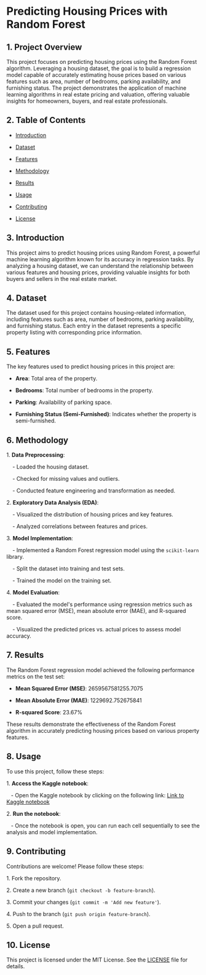 # Predicting Housing Prices with Random Forest

## 1. Project Overview

This project focuses on predicting housing prices using the Random Forest algorithm. Leveraging a housing dataset, the goal is to build a regression model capable of accurately estimating house prices based on various features such as area, number of bedrooms, parking availability, and furnishing status. The project demonstrates the application of machine learning algorithms in real estate pricing and valuation, offering valuable insights for homeowners, buyers, and real estate professionals.

## 2. Table of Contents

- [Introduction](#3-introduction)

- [Dataset](#4-dataset)

- [Features](#5-features)

- [Methodology](#6-methodology)

- [Results](#7-results)

- [Usage](#8-usage)

- [Contributing](#9-contributing)

- [License](#10-license)

## 3. Introduction

This project aims to predict housing prices using Random Forest, a powerful machine learning algorithm known for its accuracy in regression tasks. By analyzing a housing dataset, we can understand the relationship between various features and housing prices, providing valuable insights for both buyers and sellers in the real estate market.

## 4. Dataset

The dataset used for this project contains housing-related information, including features such as area, number of bedrooms, parking availability, and furnishing status. Each entry in the dataset represents a specific property listing with corresponding price information.

## 5. Features

The key features used to predict housing prices in this project are:

- **Area**: Total area of the property.

- **Bedrooms**: Total number of bedrooms in the property.

- **Parking**: Availability of parking space.

- **Furnishing Status (Semi-Furnished)**: Indicates whether the property is semi-furnished.

## 6. Methodology

1\. **Data Preprocessing**:

    - Loaded the housing dataset.

    - Checked for missing values and outliers.

    - Conducted feature engineering and transformation as needed.

2\. **Exploratory Data Analysis (EDA)**:

    - Visualized the distribution of housing prices and key features.

    - Analyzed correlations between features and prices.

3\. **Model Implementation**:

    - Implemented a Random Forest regression model using the `scikit-learn` library.

    - Split the dataset into training and test sets.

    - Trained the model on the training set.

4\. **Model Evaluation**:

    - Evaluated the model's performance using regression metrics such as mean squared error (MSE), mean absolute error (MAE), and R-squared score.

    - Visualized the predicted prices vs. actual prices to assess model accuracy.

## 7. Results

The Random Forest regression model achieved the following performance metrics on the test set:

- **Mean Squared Error (MSE)**: 2659567581255.7075

- **Mean Absolute Error (MAE)**: 1229692.752675841

- **R-squared Score**: 23.67%

These results demonstrate the effectiveness of the Random Forest algorithm in accurately predicting housing prices based on various property features.

## 8. Usage

To use this project, follow these steps:

1\. **Access the Kaggle notebook**:

   - Open the Kaggle notebook by clicking on the following link: [Link to Kaggle notebook](https://www.kaggle.com/code/sahilwarudkar/housing-prices-prediction/edit)

2\. **Run the notebook**:

   - Once the notebook is open, you can run each cell sequentially to see the analysis and model implementation.

## 9. Contributing

Contributions are welcome! Please follow these steps:

1\. Fork the repository.

2\. Create a new branch (`git checkout -b feature-branch`).

3\. Commit your changes (`git commit -m 'Add new feature'`).

4\. Push to the branch (`git push origin feature-branch`).

5\. Open a pull request.

## 10. License

This project is licensed under the MIT License. See the [LICENSE](LICENSE) file for details.
